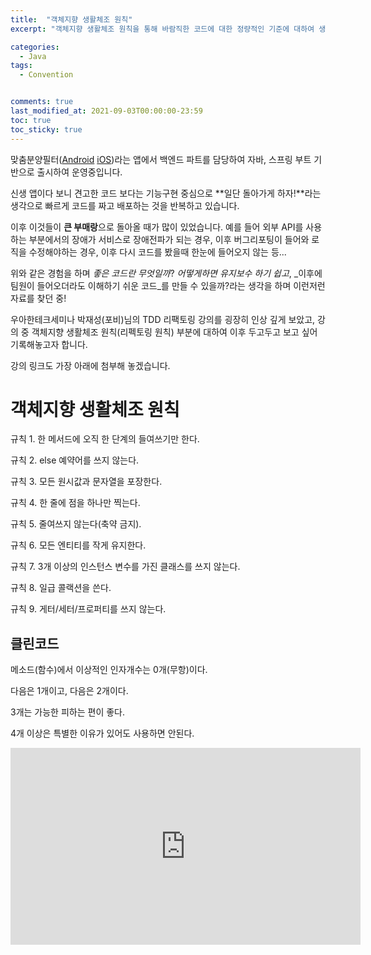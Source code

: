 ```yaml
---
title:  "객체지향 생활체조 원칙"
excerpt: "객체지향 생활체조 원칙을 통해 바람직한 코드에 대한 정량적인 기준에 대하여 생각해봅니다."

categories:
  - Java
tags:
  - Convention


comments: true
last_modified_at: 2021-09-03T00:00:00-23:59
toc: true
toc_sticky: true
---
```


맞춤분양필터([Android](https://play.google.com/store/apps/details?id=com.swmaestro.toadhome)  [iOS](https://apps.apple.com/kr/app/%EB%A7%9E%EC%B6%A4%EB%B6%84%EC%96%91%ED%95%84%ED%84%B0/id1574228236))라는 앱에서 백엔드 파트를 담당하여 자바, 스프링 부트 기반으로 출시하여 운영중입니다. 

신생 앱이다 보니 견고한 코드 보다는 기능구현 중심으로 **일단 돌아가게 하자!**라는 생각으로 빠르게 코드를 짜고 배포하는 것을 반복하고 있습니다. 

이후 이것들이 **큰 부매랑**으로 돌아올 때가 많이 있었습니다. 예를 들어 외부 API를 사용하는 부분에서의 장애가 서비스로 장애전파가 되는 경우, 이후 버그리포팅이 들어와 로직을 수정해야하는 경우, 이후 다시 코드를 봤을때 한눈에 들어오지 않는 등...

 위와 같은 경험을 하며 _좋은 코드란 무엇일까_? _어떻게하면 유지보수 하기 쉽고_,  _이후에 팀원이 들어오더라도 이해하기 쉬운 코드_를 만들 수 있을까?라는 생각을 하며 이런저런 자료를 찾던 중!

우아한테크세미나 박재성(포비)님의 TDD 리팩토링 강의를 굉장히 인상 깊게 보았고, 강의 중 객체지향 생활체조 원칙(리펙토링 원칙) 부분에 대하여 이후 두고두고 보고 싶어 기록해놓고자 합니다. 

강의 링크도 가장 아래에 첨부해 놓겠습니다.



# 객체지향 생활체조 원칙

규칙 1. 한 메서드에 오직 한 단계의 들여쓰기만 한다.

규칙 2. else 예약어를 쓰지 않는다.

규칙 3. 모든 원시값과 문자열을 포장한다.

규칙 4. 한 줄에 점을 하나만 찍는다.

규칙 5. 줄여쓰지 않는다(축약 금지).

규칙 6. 모든 엔티티를 작게 유지한다.

규칙 7. 3개 이상의 인스턴스 변수를 가진 클래스를 쓰지 않는다.

규칙 8. 일급 콜랙션을 쓴다.

규칙 9. 게터/세터/프로퍼티를 쓰지 않는다.



## 클린코드

메소드(함수)에서 이상적인 인자개수는 0개(무항)이다. 

다음은 1개이고, 다음은 2개이다.

3개는 가능한 피하는 편이 좋다. 

4개 이상은 특별한 이유가 있어도 사용하면 안된다.



<iframe width="560" height="315" src="https://www.youtube.com/embed/bIeqAlmNRrA" title="YouTube video player" frameborder="0" allow="accelerometer; autoplay; clipboard-write; encrypted-media; gyroscope; picture-in-picture" allowfullscreen></iframe>



